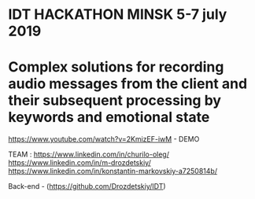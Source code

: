 # IDT HACKATHON MINSK 5-7 july 2019

# Complex solutions for recording audio messages from the client and their subsequent processing by keywords and emotional state

https://www.youtube.com/watch?v=2KmizEF-iwM - DEMO

TEAM :
https://www.linkedin.com/in/churilo-oleg/
https://www.linkedin.com/in/m-drozdetskiy/
https://www.linkedin.com/in/konstantin-markovskiy-a7250814b/

Back-end - (https://github.com/Drozdetskiy/IDT)

